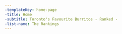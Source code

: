 ```yaml
---
-templateKey: home-page
-title: Home
-subtitle: Toronto's Favourite Burritos - Ranked -
-list-name: The Rankings
---
```

